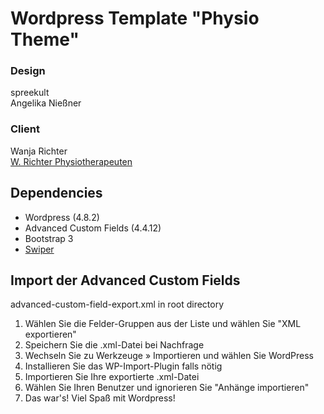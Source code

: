 # Wordpress Template "Physio Theme"

### Design
spreekult  
Angelika Nießner

### Client
Wanja Richter  
[W. Richter Physiotherapeuten](http://dev.wanja-richter.de)

## Dependencies

- Wordpress (4.8.2)
- Advanced Custom Fields (4.4.12)
- Bootstrap 3
- [Swiper](http://idangero.us/swiper/)


## Import der Advanced Custom Fields

advanced-custom-field-export.xml in root directory

1. Wählen Sie die Felder-Gruppen aus der Liste und wählen Sie "XML exportieren"
2. Speichern Sie die .xml-Datei bei Nachfrage
3. Wechseln Sie zu Werkzeuge » Importieren und wählen Sie WordPress
4. Installieren Sie das WP-Import-Plugin falls nötig
5. Importieren Sie Ihre exportierte .xml-Datei
6. Wählen Sie Ihren Benutzer und ignorieren Sie  "Anhänge importieren"  
7. Das war's! Viel Spaß mit Wordpress!
